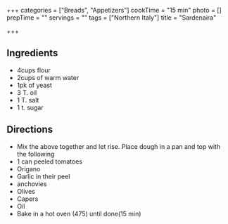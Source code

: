 +++
categories = ["Breads", "Appetizers"]
cookTime = "15 min"
photo = []
prepTime = ""
servings = ""
tags = ["Northern Italy"]
title = "Sardenaira"

+++
## Ingredients

* 4cups flour
* 2cups of warm water
* 1pk of yeast
* 3 T. oil
* 1 T. salt
* 1 t. sugar

## Directions

* Mix the above together and let rise. Place dough in a pan and top with the following
* 1 can peeled tomatoes
* Origano
* Garlic in their peel
* anchovies
* Olives
* Capers
* Oil
* Bake in a hot oven (475) until done(15 min)